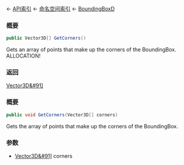← [API索引](Api-Index) ← [命名空间索引](Namespace-Index) ← [BoundingBoxD](VRageMath.BoundingBoxD)

### 概要

```csharp
public Vector3D[] GetCorners()
```

Gets an array of points that make up the corners of the BoundingBox. ALLOCATION!

### 返回

[Vector3D&#91&#93;](VRageMath.Vector3D&#91&#93;)

### 概要

```csharp
public void GetCorners(Vector3D[] corners)
```

Gets the array of points that make up the corners of the BoundingBox.

### 参数

* [Vector3D&#91&#93;](VRageMath.Vector3D&#91&#93;) corners
